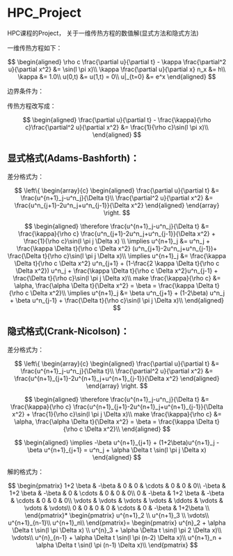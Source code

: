 # HPC_Project

HPC课程的Project， 关于一维传热方程的数值解(显式方法和隐式方法)

一维传热方程如下：

$$
\begin{aligned}
\rho c \frac{\partial u}{\partial t} - \kappa \frac{\partial^2 u}{\partial x^2} &= \sin(l \pi x)\\
\kappa \frac{\partial u}{\partial x} n_x &= h\\
\kappa &= 1.0\\
u(0,t) &= u(1,t) = 0\\
u|_{t=0} &= e^x
\end{aligned}
$$

边界条件为：


传热方程改写成：

$$
\begin{aligned}
\frac{\partial u}{\partial t} - \frac{\kappa}{\rho c}\frac{\partial^2 u}{\partial x^2} &= \frac{1}{\rho c}\sin(l \pi x)\\
\end{aligned}
$$

## 显式格式(Adams-Bashforth)：

差分格式为：

$$
\left\{ 
    \begin{array}{c}
        \begin{aligned}
        \frac{\partial u}{\partial t} &= \frac{u^{n+1}_j-u^n_j}{\Delta t}\\
        \frac{\partial^2 u}{\partial x^2} &= \frac{u^n_{j+1}-2u^n_j+u^n_{j-1}}{\Delta x^2}
        \end{aligned}
    \end{array}
\right.
$$

$$
\begin{aligned}
\therefore \frac{u^{n+1}_j-u^n_j}{\Delta t} &= \frac{\kappa}{\rho c} \frac{u^n_{j+1}-2u^n_j+u^n_{j-1}}{\Delta x^2} + \frac{1}{\rho c}\sin(l \pi j \Delta x) \\
\implies u^{n+1}_j &= u^n_j + \frac{\kappa \Delta t}{\rho c \Delta x^2} (u^n_{j+1}-2u^n_j+u^n_{j-1})+ \frac{\Delta t}{\rho c}\sin(l \pi j \Delta x)\\
\implies u^{n+1}_j &= \frac{\kappa \Delta t}{\rho c \Delta x^2} u^n_{j+1} + (1-\frac{2 \kappa \Delta t}{\rho c \Delta x^2}) u^n_j + \frac{\kappa \Delta t}{\rho c \Delta x^2}u^n_{j-1} + \frac{\Delta t}{\rho c}\sin(l \pi j \Delta x)\\
make  \frac{\kappa}{\rho c} &= \alpha, \frac{\alpha \Delta t}{\Delta x^2} = \beta = \frac{\kappa \Delta t}{\rho c \Delta x^2}\\
\implies u^{n+1}_j &= \beta u^n_{j+1} + (1-2\beta) u^n_j + \beta u^n_{j-1} + \frac{\Delta t}{\rho c}\sin(l \pi j \Delta x)\\
\end{aligned}
$$

## 隐式格式(Crank-Nicolson)：

差分格式为：

$$
\left\{ 
    \begin{array}{c}
        \begin{aligned}
        \frac{\partial u}{\partial t} &= \frac{u^{n+1}_j-u^n_j}{\Delta t}\\
        \frac{\partial^2 u}{\partial x^2} &= \frac{u^{n+1}_{j+1}-2u^{n+1}_j+u^{n+1}_{j-1}}{\Delta x^2}
        \end{aligned}
    \end{array}
\right.
$$

$$
\begin{aligned}
\therefore \frac{u^{n+1}_j-u^n_j}{\Delta t} &= \frac{\kappa}{\rho c} \frac{u^{n+1}_{j+1}-2u^{n+1}_j+u^{n+1}_{j-1}}{\Delta x^2} + \frac{1}{\rho c}\sin(l \pi j \Delta x)\\
make  \frac{\kappa}{\rho c} &= \alpha, \frac{\alpha \Delta t}{\Delta x^2} = \beta = \frac{\kappa \Delta t}{\rho c \Delta x^2}\\
\end{aligned}
$$

$$
\begin{aligned}
\implies -\beta u^{n+1}_{j+1} + (1+2\beta)u^{n+1}_j - \beta u^{n+1}_{j+1} = u^n_j + \alpha \Delta t \sin(l \pi j \Delta x)
\end{aligned}
$$

解的格式为：

$$
\begin{pmatrix}
    1+2 \beta & -\beta & 0 & 0 & \cdots & 0 & 0 & 0\\
    -\beta & 1+2 \beta & -\beta & 0 & \cdots & 0 & 0 & 0\\
    0 & -\beta & 1+2 \beta & -\beta & \cdots & 0 & 0 & 0\\
    \vdots & \vdots & \vdots & \vdots & \ddots & \vdots & \vdots & \vdots\\
    0 & 0 & 0 & 0 & \cdots & 0 & -\beta & 1+2\beta \\
\end{pmatrix}*
\begin{pmatrix}
    u^{n+1}_2  \\
    u^{n+1}_3 \\
    \vdots\\
    u^{n+1}_{n-1}\\
    u^{n+1}_n\\
\end{pmatrix}=
\begin{pmatrix}
    u^{n}_2 + \alpha \Delta t \sin(l \pi \Delta x) \\
    u^{n}_3 + \alpha \Delta t \sin(l \pi 2 \Delta x)\\
    \vdots\\
    u^{n}_{n-1} + \alpha \Delta t \sin(l \pi (n-2) \Delta x)\\
    u^{n+1}_n + \alpha \Delta t \sin(l \pi (n-1) \Delta x)\\
\end{pmatrix}
$$
